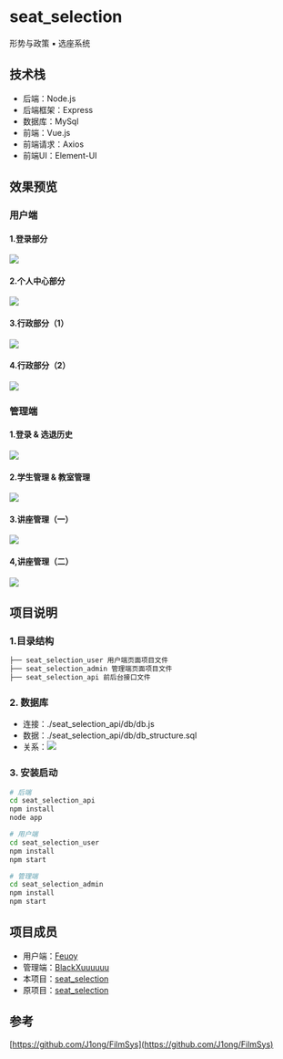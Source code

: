 # seat_selection

形势与政策 ▪ 选座系统

## 技术栈

- 后端：Node.js
- 后端框架：Express
- 数据库：MySql
- 前端：Vue.js
- 前端请求：Axios
- 前端UI：Element-UI

## 效果预览

### 用户端

#### 1.登录部分

![](./doc/user1.PNG)
#### 2.个人中心部分

![](./doc/user2.PNG)
#### 3.行政部分（1）

![](./doc/user3.PNG)
#### 4.行政部分（2）

![](./doc/user4.PNG)

### 管理端

#### 1.登录 & 选退历史

![](./doc/admin1.PNG)
#### 2.学生管理 & 教室管理

![](./doc/admin2.PNG)
#### 3.讲座管理（一）

![](./doc/admin3.PNG)
#### 4,讲座管理（二）

![](./doc/admin4.PNG)

## 项目说明

### 1.目录结构

```bash
├── seat_selection_user 用户端页面项目文件
├── seat_selection_admin 管理端页面项目文件
├── seat_selection_api 前后台接口文件
```

### 2. 数据库

- 连接：./seat_selection_api/db/db.js
- 数据：./seat_selection_api/db/db_structure.sql
- 关系：![](./doc/db.PNG)

### 3. 安装启动

```bash
# 后端
cd seat_selection_api
npm install
node app

# 用户端
cd seat_selection_user
npm install
npm start

# 管理端
cd seat_selection_admin
npm install
npm start
```

## 项目成员

- 用户端：[Feuoy](https://github.com/Feuoy)
- 管理端：[BlackXuuuuuu](https://github.com/BlackXuuuuuu)
- 本项目：[seat_selection](https://github.com/Feuoy/seat_selection)
- 原项目：[seat_selection](https://github.com/BlackXuuuuuu/seat_selection)

## 参考

[https://github.com/J1ong/FilmSys](https://github.com/J1ong/FilmSys)
